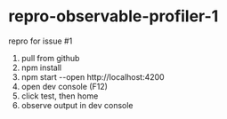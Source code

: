 # repro-observable-profiler-1
repro for issue #1

1. pull from github
2. npm install
3. npm start --open http://localhost:4200
4. open dev console (F12)
5. click test, then home
6. observe output in dev console
